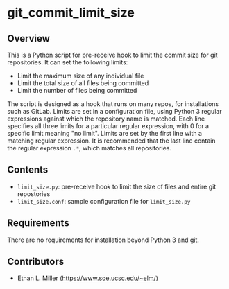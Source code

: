 # git_commit_limit_size

## Overview

This is a Python script for pre-receive hook to limit the commit size for git repositories.  It can set the following
limits:

* Limit the maximum size of any individual file
* Limit the total size of all files being committed
* Limit the number of files being committed

The script is designed as a hook that runs on many repos, for installations such as GitLab.  Limits are set
in a configuration file, using Python 3 regular expressions against which the repository name is matched.
Each line specifies all three limits for a particular regular expression, with 0 for a specific limit meaning
"no limit".  Limits are set by the first line with a matching regular expression.
It is recommended that the last line contain the regular expression `.*`, which matches all repositories.

## Contents

* `limit_size.py`: pre-receive hook to limit the size of files and entire git repostories
* `limit_size.conf`: sample configuration file for `limit_size.py`

## Requirements

There are no requirements for installation beyond Python 3 and git.

## Contributors

* Ethan L. Miller (https://www.soe.ucsc.edu/~elm/)
